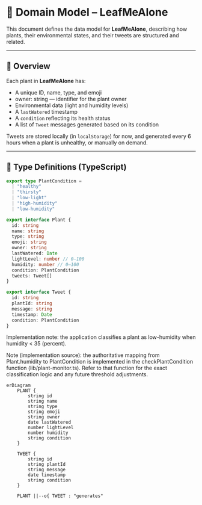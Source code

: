 # 🧩 Domain Model – LeafMeAlone

This document defines the data model for **LeafMeAlone**, describing how plants, their environmental states, and their tweets are structured and related.

---

## 🌱 Overview

Each plant in **LeafMeAlone** has:
- A unique ID, name, type, and emoji  
- owner: string — identifier for the plant owner
- Environmental data (light and humidity levels)  
- A `lastWatered` timestamp  
- A `condition` reflecting its health status  
- A list of `Tweet` messages generated based on its condition  

Tweets are stored locally (in `localStorage`) for now, and generated every 6 hours when a plant is unhealthy, or manually on demand.

---

## 🧠 Type Definitions (TypeScript)

```ts
export type PlantCondition =
  | "healthy"
  | "thirsty"
  | "low-light"
  | "high-humidity"
  | "low-humidity"

export interface Plant {
  id: string
  name: string
  type: string
  emoji: string
  owner: string
  lastWatered: Date
  lightLevel: number // 0–100
  humidity: number // 0–100
  condition: PlantCondition
  tweets: Tweet[]
}

export interface Tweet {
  id: string
  plantId: string
  message: string
  timestamp: Date
  condition: PlantCondition
}
```

Implementation note: the application classifies a plant as low-humidity when humidity < 35 (percent).

Note (implementation source): the authoritative mapping from Plant.humidity to PlantCondition is implemented
in the checkPlantCondition function (lib/plant-monitor.ts). Refer to that function for the exact
classification logic and any future threshold adjustments.

```mermaid
erDiagram
    PLANT {
        string id
        string name
        string type
        string emoji
        string owner
        date lastWatered
        number lightLevel
        number humidity
        string condition
    }

    TWEET {
        string id
        string plantId
        string message
        date timestamp
        string condition
    }

    PLANT ||--o{ TWEET : "generates"
 ```
